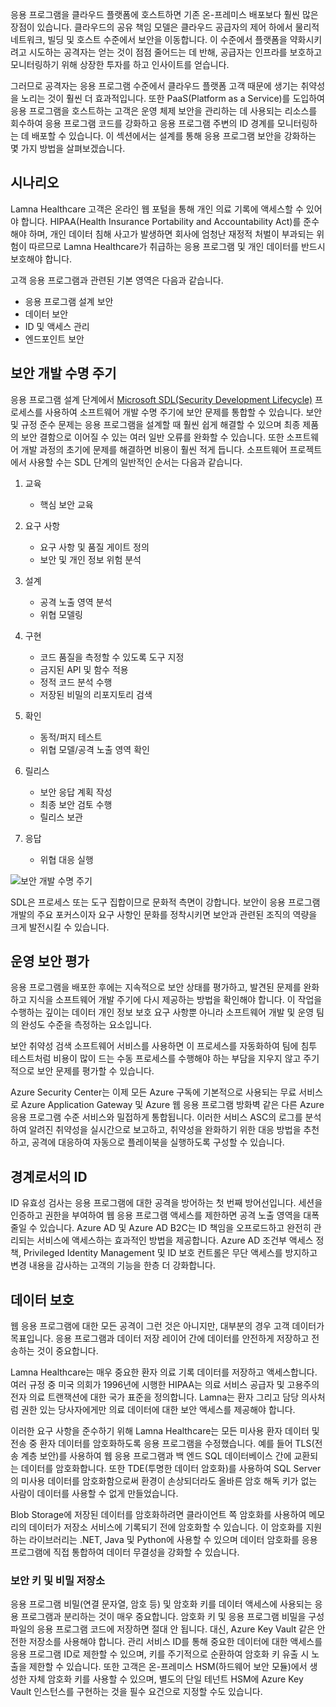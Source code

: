 응용 프로그램을 클라우드 플랫폼에 호스트하면 기존 온-프레미스 배포보다 훨씬 많은 장점이 있습니다. 클라우드의 공유 책임 모델은 클라우드 공급자의 제어 하에서 물리적 네트워크, 빌딩 및 호스트 수준에서 보안을 이동합니다. 이 수준에서 플랫폼을 약화시키려고 시도하는 공격자는 얻는 것이 점점 줄어드는 데 반해, 공급자는 인프라를 보호하고 모니터링하기 위해 상장한 투자를 하고 인사이트를 얻습니다.

그러므로 공격자는 응용 프로그램 수준에서 클라우드 플랫폼 고객 때문에 생기는 취약성을 노리는 것이 훨씬 더 효과적입니다. 또한 PaaS(Platform as a Service)를 도입하여 응용 프로그램을 호스트하는 고객은 운영 체제 보안을 관리하는 데 사용되는 리소스를 회수하여 응용 프로그램 코드를 강화하고 응용 프로그램 주변의 ID 경계를 모니터링하는 데 배포할 수 있습니다. 이 섹션에서는 설계를 통해 응용 프로그램 보안을 강화하는 몇 가지 방법을 살펴보겠습니다.

## <a name="scenario"></a>시나리오

Lamna Healthcare 고객은 온라인 웹 포털을 통해 개인 의료 기록에 액세스할 수 있어야 합니다. HIPAA(Health Insurance Portability and Accountability Act)를 준수해야 하며, 개인 데이터 침해 사고가 발생하면 회사에 엄청난 재정적 처벌이 부과되는 위험이 따르므로 Lamna Healthcare가 취급하는 응용 프로그램 및 개인 데이터를 반드시 보호해야 합니다.

고객 응용 프로그램과 관련된 기본 영역은 다음과 같습니다.

- 응용 프로그램 설계 보안
- 데이터 보안
- ID 및 액세스 관리
- 엔드포인트 보안

## <a name="security-development-lifecycle"></a>보안 개발 수명 주기

응용 프로그램 설계 단계에서 [Microsoft SDL(Security Development Lifecycle)](https://www.microsoft.com/sdl) 프로세스를 사용하여 소프트웨어 개발 수명 주기에 보안 문제를 통합할 수 있습니다. 보안 및 규정 준수 문제는 응용 프로그램을 설계할 때 훨씬 쉽게 해결할 수 있으며 최종 제품의 보안 결함으로 이어질 수 있는 여러 일반 오류를 완화할 수 있습니다. 또한 소프트웨어 개발 과정의 초기에 문제를 해결하면 비용이 훨씬 적게 듭니다. 소프트웨어 프로젝트에서 사용할 수는 SDL 단계의 일반적인 순서는 다음과 같습니다.

1. 교육

    - 핵심 보안 교육

1. 요구 사항

    - 요구 사항 및 품질 게이트 정의
    - 보안 및 개인 정보 위험 분석
 
1. 설계

    - 공격 노출 영역 분석
    - 위협 모델링
 
1. 구현

    - 코드 품질을 측정할 수 있도록 도구 지정
    - 금지된 API 및 함수 적용
    - 정적 코드 분석 수행
    - 저장된 비밀의 리포지토리 검색
 
1. 확인

    - 동적/퍼지 테스트
    - 위협 모델/공격 노출 영역 확인
 
1. 릴리스

    - 보안 응답 계획 작성
    - 최종 보안 검토 수행
    - 릴리스 보관
 
1. 응답 

    - 위협 대응 실행

![보안 개발 수명 주기](../media/sdl.png)

SDL은 프로세스 또는 도구 집합이므로 문화적 측면이 강합니다. 보안이 응용 프로그램 개발의 주요 포커스이자 요구 사항인 문화를 정착시키면 보안과 관련된 조직의 역량을 크게 발전시킬 수 있습니다.

<!-- Bear in mind that the migration of un-modified applications (especially COTS procured software systems) will not be able to perform many of the steps listed above.
 -->

## <a name="operational-security-assessment"></a>운영 보안 평가

응용 프로그램을 배포한 후에는 지속적으로 보안 상태를 평가하고, 발견된 문제를 완화하고 지식을 소프트웨어 개발 주기에 다시 제공하는 방법을 확인해야 합니다. 이 작업을 수행하는 깊이는 데이터 개인 정보 보호 요구 사항뿐 아니라 소프트웨어 개발 및 운영 팀의 완성도 수준을 측정하는 요소입니다.

보안 취약성 검색 소프트웨어 서비스를 사용하면 이 프로세스를 자동화하여 팀에 침투 테스트처럼 비용이 많이 드는 수동 프로세스를 수행해야 하는 부담을 지우지 않고 주기적으로 보안 문제를 평가할 수 있습니다.

Azure Security Center는 이제 모든 Azure 구독에 기본적으로 사용되는 무료 서비스로 Azure Application Gateway 및 Azure 웹 응용 프로그램 방화벽 같은 다른 Azure 응용 프로그램 수준 서비스와 밀접하게 통합됩니다. 이러한 서비스 ASC의 로그를 분석하여 알려진 취약성을 실시간으로 보고하고, 취약성을 완화하기 위한 대응 방법을 추천하고, 공격에 대응하여 자동으로 플레이북을 실행하도록 구성할 수 있습니다.

<!-- SDL culture
Key Vault / MSI
CSE = App  -> DB & App Storage
Mention approach of code scanning & SDL
Scanning for passwords - Git
 -->

## <a name="identity-as-the-perimeter"></a>경계로서의 ID

ID 유효성 검사는 응용 프로그램에 대한 공격을 방어하는 첫 번째 방어선입니다. 세션을 인증하고 권한을 부여하여 웹 응용 프로그램 액세스를 제한하면 공격 노출 영역을 대폭 줄일 수 있습니다. Azure AD 및 Azure AD B2C는 ID 책임을 오프로드하고 완전히 관리되는 서비스에 액세스하는 효과적인 방법을 제공합니다. Azure AD 조건부 액세스 정책, Privileged Identity Management 및 ID 보호 컨트롤은 무단 액세스를 방지하고 변경 내용을 감사하는 고객의 기능을 한층 더 강화합니다.

## <a name="data-protection"></a>데이터 보호

웹 응용 프로그램에 대한 모든 공격이 그런 것은 아니지만, 대부분의 경우 고객 데이터가 목표입니다. 응용 프로그램과 데이터 저장 레이어 간에 데이터를 안전하게 저장하고 전송하는 것이 중요합니다.

Lamna Healthcare는 매우 중요한 환자 의료 기록 데이터를 저장하고 액세스합니다. 여러 규정 중 미국 의회가 1996년에 시행한 HIPAA는 의료 서비스 공급자 및 고용주의 전자 의료 트랜잭션에 대한 국가 표준을 정의합니다. Lamna는 환자 그리고 담당 의사처럼 권한 있는 당사자에게만 의료 데이터에 대한 보안 액세스를 제공해야 합니다.

이러한 요구 사항을 준수하기 위해 Lamna Healthcare는 모든 미사용 환자 데이터 및 전송 중 환자 데이터를 암호화하도록 응용 프로그램을 수정했습니다. 예를 들어 TLS(전송 계층 보안)를 사용하여 웹 응용 프로그램과 백 엔드 SQL 데이터베이스 간에 교환되는 데이터를 암호화합니다. 또한 TDE(투명한 데이터 암호화)를 사용하여 SQL Server의 미사용 데이터를 암호화함으로써 환경이 손상되더라도 올바른 암호 해독 키가 없는 사람이 데이터를 사용할 수 없게 만들었습니다.

Blob Storage에 저장된 데이터를 암호화하려면 클라이언트 쪽 암호화를 사용하여 메모리의 데이터가 저장소 서비스에 기록되기 전에 암호화할 수 있습니다. 이 암호화를 지원하는 라이브러리는 .NET, Java 및 Python에 사용할 수 있으며 데이터 암호화를 응용 프로그램에 직접 통합하여 데이터 무결성을 강화할 수 있습니다.

### <a name="secure-key-and-secret-storage"></a>보안 키 및 비밀 저장소

응용 프로그램 비밀(연결 문자열, 암호 등) 및 암호화 키를 데이터 액세스에 사용되는 응용 프로그램과 분리하는 것이 매우 중요합니다. 암호화 키 및 응용 프로그램 비밀을 구성 파일의 응용 프로그램 코드에 저장하면 절대 안 됩니다. 대신, Azure Key Vault 같은 안전한 저장소를 사용해야 합니다. 관리 서비스 ID를 통해 중요한 데이터에 대한 액세스를 응용 프로그램 ID로 제한할 수 있으며, 키를 주기적으로 순환하여 암호화 키 유출 시 노출을 제한할 수 있습니다. 또한 고객은 온-프레미스 HSM(하드웨어 보안 모듈)에서 생성한 자체 암호화 키를 사용할 수 있으며, 별도의 단일 테넌트 HSM에 Azure Key Vault 인스턴스를 구현하는 것을 필수 요건으로 지정할 수도 있습니다.

<!-- ### Secure and immutable file storage

All Azure storage accounts are encrypted by default using Microsoft managed keys. Azure customers also have the ability to use their own encryption keys (BYOK) to encrypt blob, file and queue data so that even the hosting provider has no access to unencrypted data. Data immutability is often required for auditing purposes or when legal disputes call for data to be effectively frozen for a determined amount of time. Azure has recently introduced an [immutable data storage](https://docs.microsoft.com/azure/storage/blobs/storage-blob-immutable-storage) option known as Write-Once, Read many (WORM) for this scenario. -->
